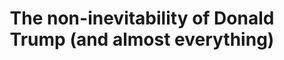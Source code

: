 ---
categories: ['data science', 'facebook', 'science', 'articles', 'all_articles']
provider_display: "medium.com"
provider_name: "medium.com"
favicon_url: "https://cdn-static-1.medium.com/_/fp/icons/favicon-medium.TAS6uQ-Y7kcKgi0xjcYHXw.ico"
title: "The non-inevitability of Donald Trump (and almost everything)"
published: "2017-01-20T20:27:38"
source: https://medium.com/@duncanjwatts/the-non-inevitability-of-donald-trump-and-almost-everything-2a78e764183f
thumbnail: https://cdn-images-1.medium.com/fit/c/60/60/0*FdZRD7iF0XMKfM9f.jpeg
---